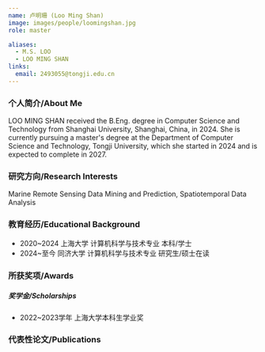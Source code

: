 ```yaml
---
name: 卢明珊 (Loo Ming Shan)
image: images/people/loomingshan.jpg
role: master

aliases:
  - M.S. LOO
  - LOO MING SHAN
links:
  email: 2493055@tongji.edu.cn
---
```


### 个人简介/About Me
LOO MING SHAN received the B.Eng. degree in Computer Science and Technology from Shanghai University, Shanghai, China, in 2024. She is currently pursuing a master's degree at the Department of Computer Science and Technology, Tongji University, which she started in 2024 and is expected to complete in 2027.

### 研究方向/Research Interests
Marine Remote Sensing Data Mining and Prediction, Spatiotemporal Data Analysis

### 教育经历/Educational Background
- 2020~2024 上海大学 计算机科学与技术专业 本科/学士
- 2024~至今 同济大学 计算机科学与技术专业 研究生/硕士在读

### 所获奖项/Awards

##### 奖学金/Scholarships
- 2022~2023学年 上海大学本科生学业奖

### 代表性论文/Publications
